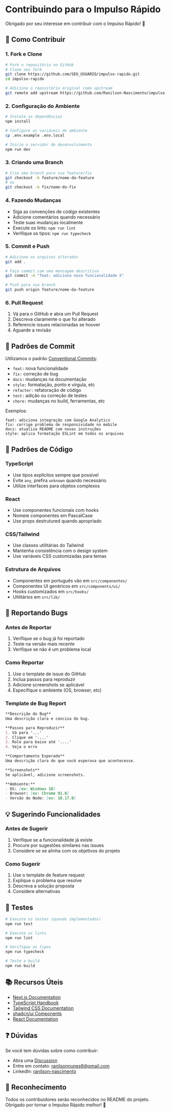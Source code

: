 # Contribuindo para o Impulso Rápido

Obrigado por seu interesse em contribuir com o Impulso Rápido! 🚀

## 🤝 Como Contribuir

### 1. Fork e Clone
```bash
# Fork o repositório no GitHub
# Clone seu fork
git clone https://github.com/SEU_USUARIO/impulso-rapido.git
cd impulso-rapido

# Adicione o repositório original como upstream
git remote add upstream https://github.com/Ranilson-Nascimento/impulso-rapido.git
```

### 2. Configuração do Ambiente
```bash
# Instale as dependências
npm install

# Configure as variáveis de ambiente
cp .env.example .env.local

# Inicie o servidor de desenvolvimento
npm run dev
```

### 3. Criando uma Branch
```bash
# Crie uma branch para sua feature/fix
git checkout -b feature/nome-da-feature
# ou
git checkout -b fix/nome-do-fix
```

### 4. Fazendo Mudanças
- Siga as convenções de código existentes
- Adicione comentários quando necessário
- Teste suas mudanças localmente
- Execute os lints: `npm run lint`
- Verifique os tipos: `npm run typecheck`

### 5. Commit e Push
```bash
# Adicione os arquivos alterados
git add .

# Faça commit com uma mensagem descritiva
git commit -m "feat: adiciona nova funcionalidade X"

# Push para sua branch
git push origin feature/nome-da-feature
```

### 6. Pull Request
1. Vá para o GitHub e abra um Pull Request
2. Descreva claramente o que foi alterado
3. Referencie issues relacionadas se houver
4. Aguarde a revisão

## 📝 Padrões de Commit

Utilizamos o padrão [Conventional Commits](https://www.conventionalcommits.org/):

- `feat:` nova funcionalidade
- `fix:` correção de bug
- `docs:` mudanças na documentação
- `style:` formatação, ponto e vírgula, etc
- `refactor:` refatoração de código
- `test:` adição ou correção de testes
- `chore:` mudanças no build, ferramentas, etc

Exemplos:
```
feat: adiciona integração com Google Analytics
fix: corrige problema de responsividade no mobile
docs: atualiza README com novas instruções
style: aplica formatação ESLint em todos os arquivos
```

## 🎨 Padrões de Código

### TypeScript
- Use tipos explícitos sempre que possível
- Evite `any`, prefira `unknown` quando necessário
- Utilize interfaces para objetos complexos

### React
- Use componentes funcionais com hooks
- Nomeie componentes em PascalCase
- Use props destrutured quando apropriado

### CSS/Tailwind
- Use classes utilitárias do Tailwind
- Mantenha consistência com o design system
- Use variáveis CSS customizadas para temas

### Estrutura de Arquivos
- Componentes em português vão em `src/componentes/`
- Componentes UI genéricos em `src/components/ui/`
- Hooks customizados em `src/hooks/`
- Utilitários em `src/lib/`

## 🐛 Reportando Bugs

### Antes de Reportar
1. Verifique se o bug já foi reportado
2. Teste na versão mais recente
3. Verifique se não é um problema local

### Como Reportar
1. Use o template de issue do GitHub
2. Inclua passos para reproduzir
3. Adicione screenshots se aplicável
4. Especifique o ambiente (OS, browser, etc)

### Template de Bug Report
```markdown
**Descrição do Bug**
Uma descrição clara e concisa do bug.

**Passos para Reproduzir**
1. Vá para '...'
2. Clique em '....'
3. Role para baixo até '....'
4. Veja o erro

**Comportamento Esperado**
Uma descrição clara do que você esperava que acontecesse.

**Screenshots**
Se aplicável, adicione screenshots.

**Ambiente:**
- OS: [ex: Windows 10]
- Browser: [ex: Chrome 91.0]
- Versão do Node: [ex: 18.17.0]
```

## 💡 Sugerindo Funcionalidades

### Antes de Sugerir
1. Verifique se a funcionalidade já existe
2. Procure por sugestões similares nas issues
3. Considere se se alinha com os objetivos do projeto

### Como Sugerir
1. Use o template de feature request
2. Explique o problema que resolve
3. Descreva a solução proposta
4. Considere alternativas

## 🧪 Testes

```bash
# Execute os testes (quando implementados)
npm run test

# Execute os lints
npm run lint

# Verifique os tipos
npm run typecheck

# Teste a build
npm run build
```

## 📚 Recursos Úteis

- [Next.js Documentation](https://nextjs.org/docs)
- [TypeScript Handbook](https://www.typescriptlang.org/docs/)
- [Tailwind CSS Documentation](https://tailwindcss.com/docs)
- [shadcn/ui Components](https://ui.shadcn.com/)
- [React Documentation](https://react.dev/)

## ❓ Dúvidas

Se você tem dúvidas sobre como contribuir:

- Abra uma [Discussion](https://github.com/Ranilson-Nascimento/impulso-rapido/discussions)
- Entre em contato: ranilsonnunes6@gmail.com
- LinkedIn: [ranilson-nascimento](https://linkedin.com/in/ranilson-nascimento-875ba5181)

## 🙏 Reconhecimento

Todos os contribuidores serão reconhecidos no README do projeto. Obrigado por tornar o Impulso Rápido melhor! 🚀
